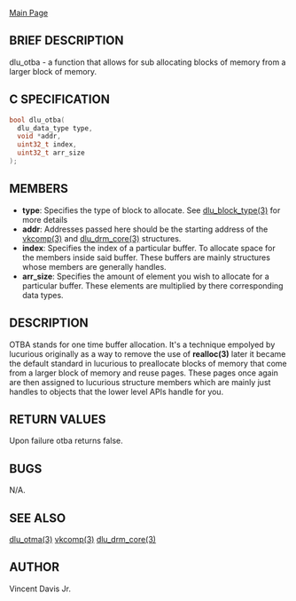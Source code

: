 <a href="https://easyip2023.github.io/lucurious-docs/" class="button">Main Page</a>

## BRIEF DESCRIPTION

dlu_otba - a function that allows for sub allocating blocks of memory from a larger block of memory.

## C SPECIFICATION

```c
bool dlu_otba(
  dlu_data_type type,
  void *addr,
  uint32_t index,
  uint32_t arr_size
);
```

## MEMBERS

* **type**: Specifies the type of block to allocate. See [dlu_block_type(3)](https://easyip2023.github.io/lucurious-docs/enums/utils/dlu_block_type) for more details
* **addr**: Addresses passed here should be the starting address of the [vkcomp(3)](https://easyip2023.github.io/lucurious-docs/structs/vkcomp/vkcomp) and
[dlu_drm_core(3)](https://easyip2023.github.io/lucurious-docs/structs/drm/dlu_drm_core) structures.
* **index**: Specifies the index of a particular buffer. To allocate space for the members inside said buffer. These buffers are mainly structures whose
members are generally handles.
* **arr_size**: Specifies the amount of element you wish to allocate for a particular buffer. These elements are multiplied by there corresponding data types.

## DESCRIPTION

OTBA stands for one time buffer allocation. It's a technique empolyed by lucurious originally as a way to remove the use of **realloc(3)** later it became
the default standard in lucurious to preallocate blocks of memory that come from a larger block of memory and reuse pages. These pages once again are
then assigned to lucurious structure members which are mainly just handles to objects that the lower level APIs handle for you.

## RETURN VALUES

Upon failure otba returns false.

## BUGS

N/A.

## SEE ALSO

[dlu_otma(3)](https://easyip2023.github.io/lucurious-docs/api/utils/dlu_otma)
[vkcomp(3)](https://easyip2023.github.io/lucurious-docs/structs/vkcomp/vkcomp)
[dlu_drm_core(3)](https://easyip2023.github.io/lucurious-docs/structs/drm/dlu_drm_core)

## AUTHOR

Vincent Davis Jr.